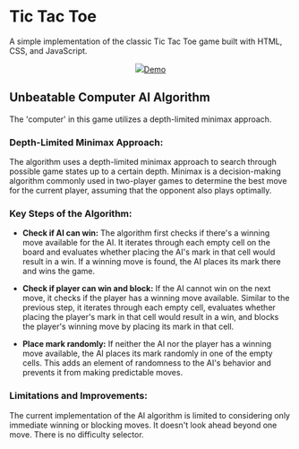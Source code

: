 
# Tic Tac Toe 

A simple implementation of the classic Tic Tac Toe game built with HTML, CSS, and JavaScript.

<p align="center">
  <img src="https://github.com/sankeer28/tic-tac-toe/assets/112449287/c3bc7a05-1d8c-496a-8ba9-c0e8dd4a83c0 />
</p>

## [Demo](https://sankeer28.github.io/tic-tac-toe/)

## Unbeatable Computer AI Algorithm
The 'computer' in this game utilizes a depth-limited minimax approach.

 ### **Depth-Limited Minimax Approach:**
The algorithm uses a depth-limited minimax approach to search through possible game states up to a certain depth. Minimax is a decision-making algorithm commonly used in two-player games to determine the best move for the current player, assuming that the opponent also plays optimally.

 ### **Key Steps of the Algorithm:**
- **Check if AI can win:** The algorithm first checks if there's a winning move available for the AI. It iterates through each empty cell on the board and evaluates whether placing the AI's mark in that cell would result in a win. If a winning move is found, the AI places its mark there and wins the game.

- **Check if player can win and block:** If the AI cannot win on the next move, it checks if the player has a winning move available. Similar to the previous step, it iterates through each empty cell, evaluates whether placing the player's mark in that cell would result in a win, and blocks the player's winning move by placing its mark in that cell.

- **Place mark randomly:** If neither the AI nor the player has a winning move available, the AI places its mark randomly in one of the empty cells. This adds an element of randomness to the AI's behavior and prevents it from making predictable moves.

### **Limitations and Improvements:**
The current implementation of the AI algorithm is limited to considering only immediate winning or blocking moves. It doesn't look ahead beyond one move.
There is no difficulty selector.


